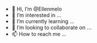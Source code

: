 - 👋 Hi, I’m @Ellenmelo
- 👀 I’m interested in ...
- 🌱 I’m currently learning ...
- 💞️ I’m looking to collaborate on ...
- 📫 How to reach me ...

<!---
Ellenmelo/Ellenmelo is a ✨ special ✨ repository because its `README.md` (this file) appears on your GitHub profile.
You can click the Preview link to take a look at your changes.
--->
